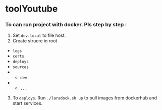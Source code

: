# toolYoutube
### To can run project with docker. Pls step by step : 
1. Set `dev.local` to file host.
2. Create strucre in root
+ `logs`
+ `certs`
+ `deploys`
+ `sources`
+ + `dev`
+ + `...`
3. To `deploys`. Run `./laradock.sh up` to pull images from dockerhub and start services.
